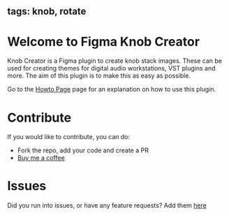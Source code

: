 tags: knob, rotate
---

# Welcome to Figma Knob Creator

Knob Creator is a Figma plugin to create knob stack images. These can be used for creating themes for digital audio workstations, VST plugins and more. The aim of this plugin is to make this as easy as possible.

Go to the [Howto Page](https://navelpluisje.github.io/figma-knob-creator/howto) page for an explanation on how to use this plugin.

# Contribute

If you would like to contribute, you can do:

* Fork the repo, add your code and create a PR
* [Buy me a coffee](https://www.buymeacoffee.com/navelpluisje)

# Issues

Did you run into issues, or have any feature requests? Add them [here](https://github.com/navelpluisje/figma-knob-creator/issues)




